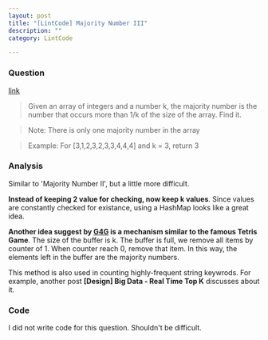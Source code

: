 ```yaml
---
layout: post
title: "[LintCode] Majority Number III"
description: ""
category: LintCode

---
```


### Question 

[link](http://www.lintcode.com/en/problem/majority-number-iii/)

> Given an array of integers and a number k, the majority number is the number that occurs more than 1/k of the size of the array. Find it.

> Note: There is only one majority number in the array

> Example: For [3,1,2,3,2,3,3,4,4,4] and k = 3, return 3

### Analysis 

Similar to 'Majority Number II', but a little more difficult. 

__Instead of keeping 2 value for checking, now keep k values__. Since values are constantly checked for existance, using a HashMap looks like a great idea. 

__Another idea suggest by [G4G](http://www.geeksforgeeks.org/given-an-array-of-of-size-n-finds-all-the-elements-that-appear-more-than-nk-times/) is a mechanism similar to the famous Tetris Game__. The size of the buffer is k. The buffer is full, we remove all items by counter of 1. When counter reach 0, remove that item. In this way, the elements left in the buffer are the majority numbers. 

This method is also used in counting highly-frequent string keywrods. For example, another post __[Design] Big Data - Real Time Top K__ discusses about it. 

### Code

I did not write code for this question. Shouldn't be difficult. 
